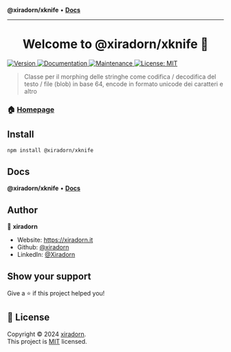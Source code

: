 **@xiradorn/xknife** • [**Docs**](globals.md)

---

<h1 align="center">Welcome to @xiradorn/xknife 👋</h1>
<p>
  <a href="https://www.npmjs.com/package/@xiradorn/xknife" target="_blank">
    <img alt="Version" src="https://img.shields.io/npm/v/@xiradorn/xknife.svg">
  </a>
  <a href="https://github.com/xiradorn/xknife#readme" target="_blank">
    <img alt="Documentation" src="https://img.shields.io/badge/documentation-yes-brightgreen.svg" />
  </a>
  <a href="https://github.com/xiradorn/xknife/graphs/commit-activity" target="_blank">
    <img alt="Maintenance" src="https://img.shields.io/badge/Maintained%3F-yes-green.svg" />
  </a>
  <a href="https://github.com/xiradorn/xknife/blob/master/LICENSE" target="_blank">
    <img alt="License: MIT" src="https://img.shields.io/github/license/xiradorn/@xiradorn/xknife" />
  </a>
</p>

> Classe per il morphing delle stringhe come codifica / decodifica del testo / file (blob) in base 64, encode in formato unicode dei caratteri e altro

### 🏠 [Homepage](https://xiradorn.it)

## Install

```sh
npm install @xiradorn/xknife
```

## Docs

**@xiradorn/xknife** • [**Docs**](docs/globals.md)

## Author

👤 **xiradorn**

-   Website: https://xiradorn.it
-   Github: [@xiradorn](https://github.com/xiradorn)
-   LinkedIn: [@Xiradorn](https://linkedin.com/in/Xiradorn)

## Show your support

Give a ⭐️ if this project helped you!

## 📝 License

Copyright © 2024 [xiradorn](https://github.com/xiradorn).<br />
This project is [MIT](https://github.com/xiradorn/xknife/blob/master/LICENSE) licensed.

